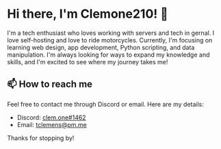# Hi there, I'm Clemone210! 👋

I'm a tech enthusiast who loves working with servers and tech in gernal. I love self-hosting and love to ride motorcycles. Currently, I'm focusing on learning web design, app development, Python scripting, and data manipulation. I'm always looking for ways to expand my knowledge and skills, and I'm excited to see where my journey takes me!

## 📫 How to reach me

Feel free to contact me through Discord or email. Here are my details:

- Discord: [clem.one#1462](https://discordapp.com/users/210819455683526657)
- Email: [tclemens@pm.me](mailto:tclemens@pm.me)

Thanks for stopping by!
